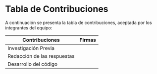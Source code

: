 # Tabla de Contribuciones

A continuación se presenta la tabla de contribuciones, aceptada por los integrantes del equipo:

|Contribuciones | Firmas|
|----------|----------|
|Investigación Previa |     |
|Redacción de las respuestas|     |
|Desarrollo del código |     |
